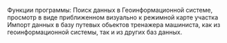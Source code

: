 Функции программы:
Поиск данных в Геоинформационной системе, просмотр в виде приближенном визуально к режимной карте участка
Импорт данных в базу путевых обьектов тренажера машиниста, как из геоинформационной системы, так и из других баз данных.
